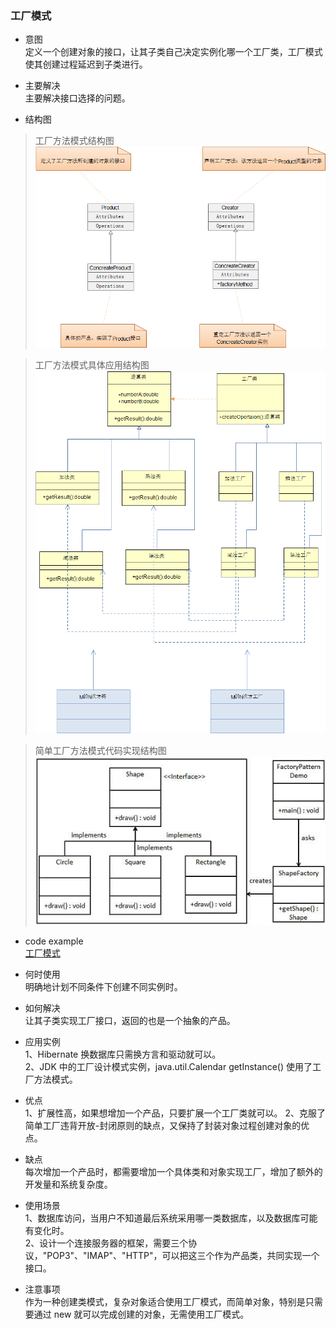 ### 工厂模式
* 意图                
定义一个创建对象的接口，让其子类自己决定实例化哪一个工厂类，工厂模式使其创建过程延迟到子类进行。

* 主要解决          
主要解决接口选择的问题。

* 结构图 
>工厂方法模式结构图      
![factory_pattern](images/factory_pattern.png)      
               
>工厂方法模式具体应用结构图 
![factory_pattern](./images/factory_pattern_demo.png)       
 
>简单工厂方法模式代码实现结构图          
![factory_pattern](images/factory_pattern_code.jpg)     
       

* code example     
[工厂模式](../src/main/java/com/lvt/pattern_01)

* 何时使用             
明确地计划不同条件下创建不同实例时。

* 如何解决              
让其子类实现工厂接口，返回的也是一个抽象的产品。

* 应用实例              
1、Hibernate 换数据库只需换方言和驱动就可以。        
2、JDK 中的工厂设计模式实例，java.util.Calendar getInstance() 使用了工厂方法模式。      

* 优点                
1、扩展性高，如果想增加一个产品，只要扩展一个工厂类就可以。 
2、克服了简单工厂违背开放-封闭原则的缺点，又保持了封装对象过程创建对象的优点。     

* 缺点            
每次增加一个产品时，都需要增加一个具体类和对象实现工厂，增加了额外的开发量和系统复杂度。

* 使用场景                  
1、数据库访问，当用户不知道最后系统采用哪一类数据库，以及数据库可能有变化时。         
2、设计一个连接服务器的框架，需要三个协议，"POP3"、"IMAP"、"HTTP"，可以把这三个作为产品类，共同实现一个接口。        

* 注意事项              
作为一种创建类模式，复杂对象适合使用工厂模式，而简单对象，特别是只需要通过 new 就可以完成创建的对象，无需使用工厂模式。